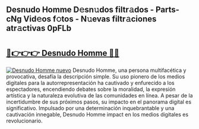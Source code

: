 ## Desnudo Homme D𝚎sn𝚞dos filtr𝚊dos - Parts-cNg Vid𝚎os f𝚘tos - N𝚞evas filtr𝚊ciones atr𝚊ctivas 0pFLb

# <h2><a href="http://mb0vhvl.tromn.icu/?c=Desnudo+Homme">🔗👉👉👉 Desnudo Homme 🔗🔗</a></h2>

[![Desnudo Homme nuevo](https://i.imgur.com/pEAQMta.gif)](http://mb0vhvl.tromn.icu/?c=Desnudo+Homme)
Desnudo Homme, una persona multifacética y provocativa, desafía la descripción simple. Su uso pionero de los medios digitales para la autorrepresentación ha cautivado y enfurecido a los espectadores, encendiendo debates sobre la moralidad, la expresión artística y la naturaleza evolutiva de las comunidades en línea. A pesar de la incertidumbre de sus próximos pasos, su impacto en el panorama digital es significativo. Impulsado por una determinación inquebrantable y una cautivación innegable, Desnudo Homme impact en los medios digitales es revolucionario.
